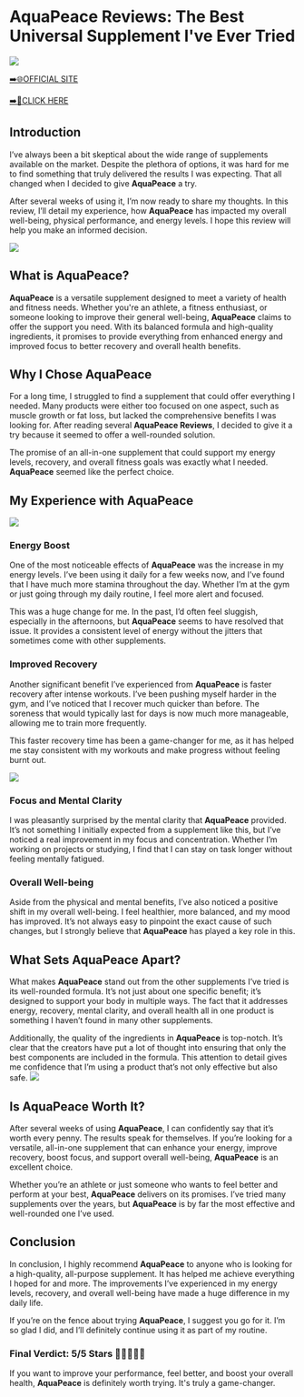 # AquaPeace Reviews: The Best Universal Supplement I've Ever Tried

[![](https://static.vecteezy.com/system/resources/thumbnails/019/896/014/small/buy-now-gradient-button-with-cart-symbol-buy-now-illustration-png.png)](https://edetoop.top/lander/sugarpreland-1/aquapeace.html) 

[➡️🌐OFFICIAL SITE](https://edetoop.top/lander/sugarpreland-1/aquapeace.html) 

[➡️🔗CLICK HERE](https://edetoop.top/lander/sugarpreland-1/aquapeace.html) 


## Introduction

I’ve always been a bit skeptical about the wide range of supplements available on the market. Despite the plethora of options, it was hard for me to find something that truly delivered the results I was expecting. That all changed when I decided to give **AquaPeace** a try.

After several weeks of using it, I’m now ready to share my thoughts. In this review, I’ll detail my experience, how **AquaPeace** has impacted my overall well-being, physical performance, and energy levels. I hope this review will help you make an informed decision. 

[![](https://wallpapers.com/images/hd/red-order-now-button-udg4jcj4arvn8b0n-2.png)](https://edetoop.top/lander/sugarpreland-1/aquapeace.html)  

## What is AquaPeace?

**AquaPeace** is a versatile supplement designed to meet a variety of health and fitness needs. Whether you're an athlete, a fitness enthusiast, or someone looking to improve their general well-being, **AquaPeace** claims to offer the support you need. With its balanced formula and high-quality ingredients, it promises to provide everything from enhanced energy and improved focus to better recovery and overall health benefits.

## Why I Chose AquaPeace

For a long time, I struggled to find a supplement that could offer everything I needed. Many products were either too focused on one aspect, such as muscle growth or fat loss, but lacked the comprehensive benefits I was looking for. After reading several **AquaPeace Reviews**, I decided to give it a try because it seemed to offer a well-rounded solution.

The promise of an all-in-one supplement that could support my energy levels, recovery, and overall fitness goals was exactly what I needed. **AquaPeace** seemed like the perfect choice.

## My Experience with AquaPeace

[![](https://static.vecteezy.com/system/resources/thumbnails/019/896/014/small/buy-now-gradient-button-with-cart-symbol-buy-now-illustration-png.png)](https://edetoop.top/lander/sugarpreland-1/aquapeace.html)

### Energy Boost

One of the most noticeable effects of **AquaPeace** was the increase in my energy levels. I’ve been using it daily for a few weeks now, and I’ve found that I have much more stamina throughout the day. Whether I’m at the gym or just going through my daily routine, I feel more alert and focused.

This was a huge change for me. In the past, I’d often feel sluggish, especially in the afternoons, but **AquaPeace** seems to have resolved that issue. It provides a consistent level of energy without the jitters that sometimes come with other supplements.

### Improved Recovery

Another significant benefit I’ve experienced from **AquaPeace** is faster recovery after intense workouts. I’ve been pushing myself harder in the gym, and I’ve noticed that I recover much quicker than before. The soreness that would typically last for days is now much more manageable, allowing me to train more frequently.

This faster recovery time has been a game-changer for me, as it has helped me stay consistent with my workouts and make progress without feeling burnt out.

[![](https://wallpapers.com/images/hd/red-order-now-button-udg4jcj4arvn8b0n-2.png)](https://edetoop.top/lander/sugarpreland-1/aquapeace.html)  

### Focus and Mental Clarity

I was pleasantly surprised by the mental clarity that **AquaPeace** provided. It’s not something I initially expected from a supplement like this, but I’ve noticed a real improvement in my focus and concentration. Whether I’m working on projects or studying, I find that I can stay on task longer without feeling mentally fatigued.

### Overall Well-being

Aside from the physical and mental benefits, I’ve also noticed a positive shift in my overall well-being. I feel healthier, more balanced, and my mood has improved. It’s not always easy to pinpoint the exact cause of such changes, but I strongly believe that **AquaPeace** has played a key role in this.

## What Sets AquaPeace Apart?

What makes **AquaPeace** stand out from the other supplements I’ve tried is its well-rounded formula. It’s not just about one specific benefit; it’s designed to support your body in multiple ways. The fact that it addresses energy, recovery, mental clarity, and overall health all in one product is something I haven’t found in many other supplements.

Additionally, the quality of the ingredients in **AquaPeace** is top-notch. It’s clear that the creators have put a lot of thought into ensuring that only the best components are included in the formula. This attention to detail gives me confidence that I’m using a product that’s not only effective but also safe.
[![](https://static.vecteezy.com/system/resources/thumbnails/019/896/014/small/buy-now-gradient-button-with-cart-symbol-buy-now-illustration-png.png)](https://edetoop.top/lander/sugarpreland-1/aquapeace.html)
## Is AquaPeace Worth It?

After several weeks of using **AquaPeace**, I can confidently say that it’s worth every penny. The results speak for themselves. If you’re looking for a versatile, all-in-one supplement that can enhance your energy, improve recovery, boost focus, and support overall well-being, **AquaPeace** is an excellent choice.

Whether you’re an athlete or just someone who wants to feel better and perform at your best, **AquaPeace** delivers on its promises. I’ve tried many supplements over the years, but **AquaPeace** is by far the most effective and well-rounded one I’ve used.

## Conclusion

In conclusion, I highly recommend **AquaPeace** to anyone who is looking for a high-quality, all-purpose supplement. It has helped me achieve everything I hoped for and more. The improvements I’ve experienced in my energy levels, recovery, and overall well-being have made a huge difference in my daily life.

If you’re on the fence about trying **AquaPeace**, I suggest you go for it. I’m so glad I did, and I’ll definitely continue using it as part of my routine.

### Final Verdict: 5/5 Stars 🌟🌟🌟🌟🌟

If you want to improve your performance, feel better, and boost your overall health, **AquaPeace** is definitely worth trying. It's truly a game-changer.
